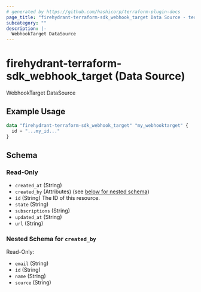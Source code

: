 ```yaml
---
# generated by https://github.com/hashicorp/terraform-plugin-docs
page_title: "firehydrant-terraform-sdk_webhook_target Data Source - terraform-provider-firehydrant-terraform-sdk"
subcategory: ""
description: |-
  WebhookTarget DataSource
---
```


# firehydrant-terraform-sdk_webhook_target (Data Source)

WebhookTarget DataSource

## Example Usage

```terraform
data "firehydrant-terraform-sdk_webhook_target" "my_webhooktarget" {
  id = "...my_id..."
}
```

<!-- schema generated by tfplugindocs -->
## Schema

### Read-Only

- `created_at` (String)
- `created_by` (Attributes) (see [below for nested schema](#nestedatt--created_by))
- `id` (String) The ID of this resource.
- `state` (String)
- `subscriptions` (String)
- `updated_at` (String)
- `url` (String)

<a id="nestedatt--created_by"></a>
### Nested Schema for `created_by`

Read-Only:

- `email` (String)
- `id` (String)
- `name` (String)
- `source` (String)
